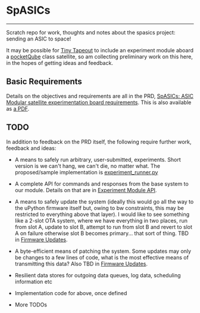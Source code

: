 # SpASICs
----------

Scratch repo for work, thoughts and notes about the spasics project: sending an ASIC to space!


It may be possible for [Tiny Tapeout](https://tinytapeout.com/) to include an experiment module aboard a [pocketQube](https://en.wikipedia.org/wiki/PocketQube) class satellite, so am collecting preliminary work on this here, in the hopes of getting ideas and feedback.

## Basic Requirements

Details on the objectives and requirements are all in the PRD, [SpASICs: ASIC Modular satellite experimentation board requirements](doc/SpASICsRequirements.md).  This is also available as [a PDF](doc/spasics.pdf).

## TODO

In addition to feedback on the PRD itself, the following require further work, feedback and ideas:

   * A means to safely run arbitrary, user-submitted, experiments.  Short version is we can't hang, we can't die, no matter what.  The proposed/sample implementation is [experiment_runner.py](python/experiment_runner.py) 
   
   * A complete API for commands and responses from the base system to our module.  Details on that are in [Experiment Module API](doc/ExperimentModuleAPI.md).
   
   * A means to safely update the system (ideally this would go all the way to the uPython firmware itself but, owing to bw constraints, this may be restricted to everything above that layer).  I would like to see something like a 2-slot OTA system, where we have everything in two places, run from slot A, update to slot B, attempt to run from slot B and revert to slot A on failure otherwise slot B becomes primary... that sort of thing.  TBD in [Firmware Updates](doc/FirmwareUpdates.md).
   
   * A byte-efficient means of patching the system.  Some updates may only be changes to a few lines of code, what is the most effective means of transmitting this data?  Also TBD in [Firmware Updates](doc/FirmwareUpdates.md).
   
   * Resilient data stores for outgoing data queues, log data, scheduling information etc 
   
   * Implementation code for above, once defined
   
   * More TODOs





